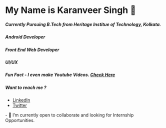 <h1>My Name is Karanveer Singh 👋</h1>
<h5>Currently Pursuing B.Tech from Heritage Institue of Technology, Kolkata.</h5>
<h5>Android Developer</h5>
<h5>Front End Web Developer</h5>
<h5>UI/UX</h5>
<h5>Fun Fact - I even make Youtube Videos. <a href = "https://www.youtube.com/channel/UC7ZNICAxtRF1osA6i8KMZsw?view_as=subscriber">Check Here</a></h5>
<div>
  <h5>Want to reach me ?</h5>
  <ul>
    <li><a href = "https://www.linkedin.com/in/karanveer-singh-102153174/">LinkedIn</a></li> 
    <li><a href = "https://twitter.com/kay_vee_khatra">Twitter</a></li>
  </ul>  
</div>
- 🔭 I’m currently open to collaborate and looking for Internship Opportunities.
<!--
**Kayvee08/Kayvee08** is a ✨ _special_ ✨ repository because its `README.md` (this file) appears on your GitHub profile.

Here are some ideas to get you started:

- 🔭 I’m currently working on ...
- 🌱 I’m currently learning ...
- 👯 I’m looking to collaborate on ...
- 🤔 I’m looking for help with ...
- 💬 Ask me about ...
- 📫 How to reach me: ...
- 😄 Pronouns: ...
- ⚡ Fun fact: ...
-->
